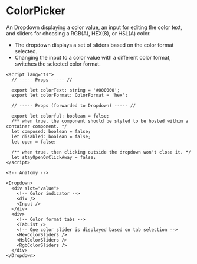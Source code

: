 <script>
    import Playground from './ColorPickerPlayground.svelte';
</script>

# ColorPicker

An Dropdown displaying a color value, an input for editing the color text, and sliders for choosing
a RGB(A), HEX(8), or HSL(A) color.

- The dropdown displays a set of sliders based on the color format selected.
- Changing the input to a color value with a different color format, switches the selected color format.

<Playground />

```svelte
<script lang="ts">
  // ----- Props ----- //

  export let colorText: string = '#000000';
  export let colorFormat: ColorFormat = 'hex';

  // ----- Props (forwarded to Dropdown) ----- //

  export let colorful: boolean = false;
  /** when true, the component should be styled to be hosted within a container component. */
  let composed: boolean = false;
  let disabled: boolean = false;
  let open = false;

  /** when true, then clicking outside the dropdown won't close it. */
  let stayOpenOnClickAway = false;
</script>

<!-- Anatomy -->

<Dropdown>
  <div slot="value">
    <!-- Color indicator -->
    <div />
    <Input />
  </div>
  <div>
    <!-- Color format tabs -->
    <TabList />
    <!-- One color slider is displayed based on tab selection -->
    <HexColorSliders />
    <HslColorSliders />
    <RgbColorSliders />
  </div>
</Dropdown>
```
